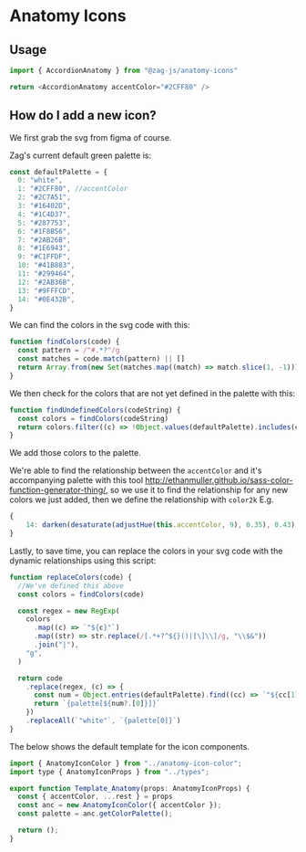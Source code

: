 # Anatomy Icons

## Usage

```js
import { AccordionAnatomy } from "@zag-js/anatomy-icons"

return <AccordionAnatomy accentColor="#2CFF80" />
```

## How do I add a new icon?

We first grab the svg from figma of course.

Zag's current default green palette is:

```js
const defaultPalette = {
  0: "white",
  1: "#2CFF80", //accentColor
  2: "#2C7A51",
  3: "#16402D",
  4: "#1C4D37",
  5: "#287753",
  6: "#1F8B56",
  7: "#2AB26B",
  8: "#1E6943",
  9: "#C1FFDF",
  10: "#41B883",
  11: "#299464",
  12: "#2AB36B",
  13: "#9FFFCD",
  14: "#0E432B",
}
```

We can find the colors in the svg code with this:

```js
function findColors(code) {
  const pattern = /"#.*?"/g
  const matches = code.match(pattern) || []
  return Array.from(new Set(matches.map((match) => match.slice(1, -1))))
}
```

We then check for the colors that are not yet defined in the palette with this:

```js
function findUndefinedColors(codeString) {
  const colors = findColors(codeString)
  return colors.filter((c) => !Object.values(defaultPalette).includes(c))
}
```

We add those colors to the palette.

We're able to find the relationship between the `accentColor` and it's accompanying palette with this tool
http://ethanmuller.github.io/sass-color-function-generator-thing/, so we use it to find the relationship for any new
colors we just added, then we define the relationship with `color2k` E.g.

```js
{
    14: darken(desaturate(adjustHue(this.accentColor, 9), 0.35), 0.43),
}
```

Lastly, to save time, you can replace the colors in your svg code with the dynamic relationships using this script:

```js
function replaceColors(code) {
  //We've defined this above
  const colors = findColors(code)

  const regex = new RegExp(
    colors
      .map((c) => `"${c}"`)
      .map((str) => str.replace(/[.*+?^${}()|[\]\\]/g, "\\$&"))
      .join("|"),
    "g",
  )

  return code
    .replace(regex, (c) => {
      const num = Object.entries(defaultPalette).find((cc) => `"${cc[1]}"` === c)
      return `{palette[${num?.[0]}]}`
    })
    .replaceAll(`"white"`, `{palette[0]}`)
}
```

The below shows the default template for the icon components.

```js
import { AnatomyIconColor } from "../anatomy-icon-color";
import type { AnatomyIconProps } from "../types";

export function Template_Anatomy(props: AnatomyIconProps) {
  const { accentColor, ...rest } = props
  const anc = new AnatomyIconColor({ accentColor });
  const palette = anc.getColorPalette();

  return ();
}
```
